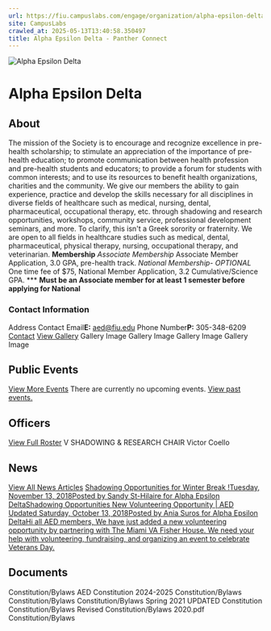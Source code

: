 ```yaml
---
url: https://fiu.campuslabs.com/engage/organization/alpha-epsilon-delta
site: CampusLabs
crawled_at: 2025-05-13T13:40:58.350497
title: Alpha Epsilon Delta - Panther Connect
---
```


![Alpha Epsilon Delta](https://se-images.campuslabs.com/clink/images/04466ea7-4d7e-432c-a8b4-10ef2857f425f3f33bf4-534f-418b-86e1-6fe4be43bbd8.png?preset=med-sq)
# Alpha Epsilon Delta
## About
The mission of the Society is to encourage and recognize excellence in pre-health scholarship; to stimulate an appreciation of the importance of pre-health education; to promote communication between health profession and pre-health students and educators; to provide a forum for students with common interests; and to use its resources to benefit health organizations, charities and the community. We give our members the ability to gain experience, practice and develop the skills necessary for all disciplines in diverse fields of healthcare such as medical, nursing, dental, pharmaceutical, occupational therapy, etc. through shadowing and research opportunities, workshops, community service, professional development seminars, and more.
To clarify, this isn't a Greek sorority or fraternity. We are open to all fields in healthcare studies such as medical, dental, pharmaceutical, physical therapy, nursing, occupational therapy, and veterinarian.
**Membership**
_Associate Membership_ Associate Member Application, 3.0 GPA, pre-health track.
_National Membership- OPTIONAL_ One time fee of $75, National Member Application, 3.2 Cumulative/Science GPA.
*** **Must be an Associate member for at least 1 semester before applying for National**
###  Contact Information 
Address
Contact Email**E:** aed@fiu.edu 
Phone Number**P:** 305-348-6209 
[](http://aedfiu.com)[](https://www.instagram.com/aedfiu/)[](http://facebook.com/groups/430714876971689)
[Contact](https://fiu.campuslabs.com/engage/organization/alpha-epsilon-delta/contact)
[View Gallery](https://fiu.campuslabs.com/engage/organization/alpha-epsilon-delta/gallery)
Gallery Image
Gallery Image
Gallery Image
Gallery Image
## Public Events
[View More Events](https://fiu.campuslabs.com/engage/organization/alpha-epsilon-delta/events)
There are currently no upcoming events. [View past events.](https://fiu.campuslabs.com/engage/organization/alpha-epsilon-delta/events?showpastevents=true)
## Officers
[View Full Roster](https://fiu.campuslabs.com/engage/organization/alpha-epsilon-delta/roster)
V
SHADOWING & RESEARCH CHAIR
Victor Coello
## News
[View All News Articles](https://fiu.campuslabs.com/engage/organization/alpha-epsilon-delta/news)
[Shadowing Opportunities for Winter Break !Tuesday, November 13, 2018Posted by Sandy St-Hilaire for Alpha Epsilon DeltaShadowing Opportunities ](https://fiu.campuslabs.com/engage/news/138600)[New Volunteering Opportunity | AED Updated Saturday, October 13, 2018Posted by Ania Suros for Alpha Epsilon DeltaHi all AED members, We have just added a new volunteering opportunity by partnering with The Miami VA Fisher House. We need your help with volunteering, fundraising, and organizing an event to celebrate Veterans Day.](https://fiu.campuslabs.com/engage/news/135237)
## Documents
[](https://fiu.campuslabs.com/engage/organization/alpha-epsilon-delta/documents/view/2369640)
Constitution/Bylaws
[](https://fiu.campuslabs.com/engage/organization/alpha-epsilon-delta/documents/view/2302721)
AED Constitution 2024-2025
[](https://fiu.campuslabs.com/engage/organization/alpha-epsilon-delta/documents/view/2214425)
Constitution/Bylaws
[](https://fiu.campuslabs.com/engage/organization/alpha-epsilon-delta/documents/view/2083940)
Constitution/Bylaws
[](https://fiu.campuslabs.com/engage/organization/alpha-epsilon-delta/documents/view/1941242)
Constitution/Bylaws
[](https://fiu.campuslabs.com/engage/organization/alpha-epsilon-delta/documents/view/1881955)
Spring 2021 UPDATED Constitution
[](https://fiu.campuslabs.com/engage/organization/alpha-epsilon-delta/documents/view/1840313)
Constitution/Bylaws
[](https://fiu.campuslabs.com/engage/organization/alpha-epsilon-delta/documents/view/1701024)
Revised Constitution/Bylaws 2020.pdf
[](https://fiu.campuslabs.com/engage/organization/alpha-epsilon-delta/documents/view/1372979)
Constitution/Bylaws
